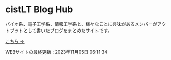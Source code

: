 # cistLT Blog Hub

バイオ系、電子工学系、情報工学系と、様々なことに興味があるメンバーがアウトプットとして書いたブログをまとめたサイトです。

[こちら →](https://cistlt-blog-hub.vercel.app/)

<update-at>WEBサイトの最終更新 : 2023年11月05日 06:11:34</update-at>
